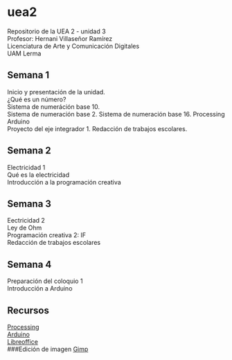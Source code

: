 # uea2
Repositorio de la UEA 2 - unidad 3  
Profesor: Hernani Villaseñor Ramírez  
Licenciatura de Arte y Comunicación Digitales  
UAM Lerma  
## Semana 1
Inicio y presentación de la unidad.  
¿Qué es un número?  
Sistema de numeráción base 10.  
Sistema de numeración base 2.
Sistema de numeración base 16.
Processing  
Arduino  
Proyecto del eje integrador 1.
Redacción de trabajos escolares.
## Semana 2
Electricidad 1  
Qué es la electricidad  
Introducción a la programación creativa  
## Semana 3
Eectricidad 2  
Ley de Ohm  
Programación creativa 2: IF  
Redacción de trabajos escolares  
## Semana 4
Preparación del coloquio 1  
Introducción a Arduino  
## Recursos
[Processing](https://processing.org/)  
[Arduino](https://www.arduino.cc/)  
[Libreoffice](https://es.libreoffice.org/)  
###Edición de imagen
[Gimp](https://www.gimp.org/)
